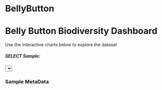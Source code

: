 # BellyButton
<!DOCTYPE html>
<html lang="en">

<head>
  <meta charset="UTF-8">
  <meta name="viewport" content="width=device-width, initial-scale=1.0">
  <meta http-equiv="X-UA-Compatible" content="ie=edge">
  <title>Flask Plotlyjs Example</title>
  <link rel="stylesheet" href="https://maxcdn.bootstrapcdn.com/bootstrap/3.3.7/css/bootstrap.min.css">

  
</head>

<body>

  <div class="container">
    <div class="row">
      <div class="col-md-12 jumbotron text-center">
        <h1>Belly Button Biodiversity Dashboard</h1>
        <p>Use the interactive charts below to explore the dataset</p>
      </div>
    </div>
    <div class="row">
      <div class="col-md-2">
        <div class="well">
          <h5>SELECT Sample:</h5>
          <select id="selDataset" onchange="optionChanged(this.value)"></select>
        </div>
        <div class="panel panel-primary">
          <div class="panel-heading">
            <h3 class="panel-title">Sample MetaData</h3>
          </div>
          <div id="sample-metadata" class="panel-body"></div>
        </div>
      </div>
      <div class="col-md-5">
        <div id="pie"></div>
      </div>
      <div class="col-md-5">
        <div id="gauge"></div>
      </div>
    </div>
  </div>
  <div class="row">
    <div class="col-md-12">
      <div id="bubble"></div>
    </div>
  </div>

  <script src="https://cdn.plot.ly/plotly-1.31.2.min.js"></script>
  <script src="https://cdnjs.cloudflare.com/ajax/libs/d3/5.5.0/d3.js"></script>
  <script src="https://cdn.plot.ly/plotly-latest.min.js"></script>
  <!-- <script src="{{ url_for('static', filename='js/bonus.js') }}"></script> -->
  <script src="{{ url_for('static', filename='js/app.js') }}"></script>

</body>

</html>
